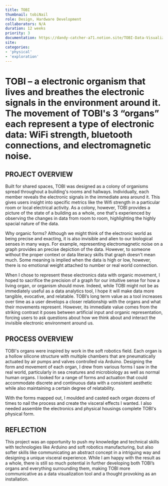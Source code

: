 ```yaml
---
title: TOBI
thumbnail: tobiNail
role: Design, Hardware Development
collaborators: N/A
duration: 12 weeks
priority: 3
documentation: https://dandy-catcher-a71.notion.site/TOBI-Data-Visualization-and-Tangible-Surfaces-34da0f7d414643f98b11546d170e0695
site:
categories:
- 'physical'
- 'exploration'
---
```


<script>
    import ImageGrid from '$lib/components/article/ImageGrid.svelte'
    import HeroImage from '$lib/components/article/HeroImage.svelte'
    import YoutubeEmbed from '$lib/components/article/YoutubeEmbed.svelte'

    const p = 'tobi/'
    const process = [p + 'ches', p + 'bioRef', p + 'process', p + 'journeyMap']
    const gifs = [p + 'demo', p + 'flagella', p + 'lungs', p + 'ampullae']

    const hero = p + 'sket'

    const demo = "oXNYHTHYJD8"
</script>

# TOBI – a electronic organism that lives and breathes the electronic signals in the environment around it. The movement of TOBI's 3 “organs” each represent a type of electronic data: WiFi strength, bluetooth connections, and electromagnetic noise.

<YoutubeEmbed url={demo} />

## PROJECT OVERVIEW

Built for shared spaces, TOBI was designed as a colony of organisms spread throughout a building's rooms and hallways. Individually, each member reveals the electronic signals in the immediate area around it. This gives users insight into specific metrics like the Wifi strength in a particular room or local electrical activity. As a colony, however, TOBI provides a picture of the state of a building as a whole, one that's experienced by observing the changes in data from room to room, highlighting the highly spacial nature of the data.

Why organic forms? Although we might think of the electronic world as being precise and exacting, it is also invisible and alien to our biological senses in many ways. For example, representing electromagnetic noise on a graph provides an precise depiction of the data. However, to someone without the proper context or data literacy skills that graph doesn't mean much. Some meaning is implied when the data is high or low, however, there is no emotional weight attached to number or real world connection.

When I chose to represent these electronics data with organic movement, I hoped to sacrifice the precision of a graph for our intuitive sense for how a living organ, or organism should move. Indeed, while TOBI might not be as immediately useful as a data analytics tool, I hope it will make data more tangible, evocative, and relatable. TOBI’s long term value as a tool increases over time as a user develops a closer relationship with the organs and what their movements represent. However, its immediate value comes from the striking contrast it poses between artificial input and organic representation, forcing users to ask questions about how we think about and interact the invisible electronic environment around us.

<ImageGrid links={process} description="Form Exploration" />

## PROCESS OVERVIEW

TOBI's organs were inspired by work in the soft robotics field. Each organ is a hollow silicone structure with multiple chambers that are pneumatically actuated by air pumps and valves controlled via Arduino. Designing the form and movement of each organ, I drew from various forms I saw in the real world, particularly in sea creatures and microbiology as well as normal human organs. I looked for a range of forms and actuation that could accommodate discrete and continuous data with a consistent aesthetic while also maintaining a certain degree of relatability.

With the forms mapped out, I moulded and casted each organ dozens of times to nail the process and create the visceral effects I wanted. I also needed assemble the electronics and physical housings complete TOBI's physical form.

<ImageGrid links={gifs} description="TOBI Organs" type=".gif"/>

## REFLECTION

This project was an opportunity to push my knowledge and technical skills with technologies like Arduino and soft robotics manufacturing, but also softer skills like communicating an abstract concept in a intriguing way and designing a unique visceral experience. While I am happy with the result as a whole, there is still so much potential in further developing both TOBI’s organs and everything surrounding them, making TOBI more communicative as a data visualization tool and a thought provoking as an installation.

<HeroImage link={hero} />
